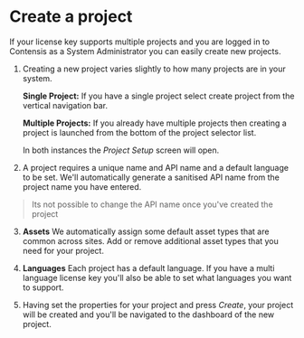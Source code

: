 # Create a project

If your license key supports multiple projects and you are logged in to Contensis as a System Administrator you can easily create new projects.

1. Creating a new project varies slightly to how many projects are in your system. 

	**Single Project:** If you have a single project select create project from the vertical navigation bar. 
	
	**Multiple Projects:** If you already have multiple projects then creating a project is launched from the bottom of the project selector list.

	In both instances the *Project Setup* screen will open.

2. A project requires a unique name and API name and a default language to be set. We'll automatically generate a sanitised API name from the project name you have entered.

 > Its not possible to change the API name once you've created the project 

3. **Assets**
We automatically assign some default asset types that are common across sites. Add or remove additional asset types that you need for your project.

4. **Languages**
Each project has a default language. If you have a multi language license key you'll also be able to set what languages you want to support.

5. Having set the properties for your project and press *Create*, your project will be created and you'll be navigated to the dashboard of the new project.
